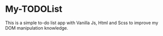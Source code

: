 # My-TODOList

This is a simple to-do list app with Vanilla Js, Html and Scss to improve my DOM manipulation knowledge.
